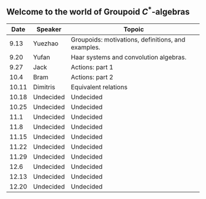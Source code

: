 ## Welcome to the world of Groupoid $C^*$-algebras

<!-- You can use the [editor on GitHub](https://github.com/Sherlock3711/Groupoid-C--algebras/edit/gh-pages/index.md) to maintain and preview the content for your website in Markdown files. -->

<!-- Whenever you commit to this repository, GitHub Pages will run [Jekyll](https://jekyllrb.com/) to rebuild the pages in your site, from the content in your Markdown files. -->

|  Date   | Speaker  |  Topoic |
|  ----  | ----  | ----  |
| 9.13  | Yuezhao | Groupoids: motivations, definitions, and examples. |
| 9.20  | Yufan |  Haar systems and convolution algebras. |
| 9.27  | Jack | Actions: part 1 |
| 10.4  | Bram | Actions: part 2 |
| 10.11 | Dimitris| Equivalent relations|
| 10.18 | Undecided | Undecided |
| 10.25 | Undecided | Undecided |
| 11.1 | Undecided | Undecided |
| 11.8 | Undecided | Undecided |
| 11.15 | Undecided | Undecided |
| 11.22 | Undecided | Undecided |
| 11.29 | Undecided | Undecided |
| 12.6 | Undecided | Undecided |
| 12.13 | Undecided | Undecided |
| 12.20 | Undecided | Undecided |
